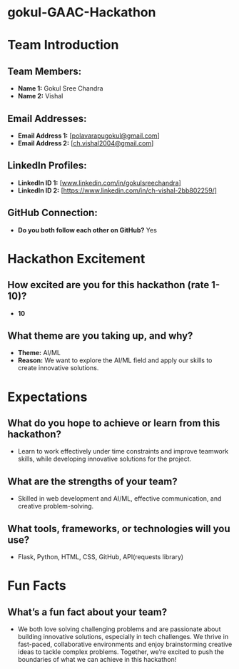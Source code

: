 # gokul-GAAC-Hackathon
# Team Introduction

## Team Members:
- **Name 1:** Gokul Sree Chandra
- **Name 2:** Vishal

## Email Addresses:
- **Email Address 1:** [polavarapugokul@gmail.com]
- **Email Address 2:** [ch.vishal2004@gmail.com]

## LinkedIn Profiles:
- **LinkedIn ID 1:** [www.linkedin.com/in/gokulsreechandra]
- **LinkedIn ID 2:** [https://www.linkedin.com/in/ch-vishal-2bb802259/]

## GitHub Connection:
- **Do you both follow each other on GitHub?** Yes

# Hackathon Excitement

## How excited are you for this hackathon (rate 1-10)?
- **10**

## What theme are you taking up, and why?
- **Theme:** AI/ML  
- **Reason:** We want to explore the AI/ML field and apply our skills to create innovative solutions.

# Expectations

## What do you hope to achieve or learn from this hackathon?
- Learn to work effectively under time constraints and improve teamwork skills, while developing innovative solutions for the project.

## What are the strengths of your team?
- Skilled in web development and AI/ML, effective communication, and creative problem-solving.

## What tools, frameworks, or technologies will you use?
- Flask, Python, HTML, CSS, GitHub, API(requests library)

# Fun Facts

## What’s a fun fact about your team?
- We both love solving challenging problems and are passionate about building innovative solutions, especially in tech challenges. We thrive in fast-paced, collaborative environments and enjoy brainstorming creative ideas to tackle complex problems. Together, we’re excited to push the boundaries of what we can achieve in this hackathon!
